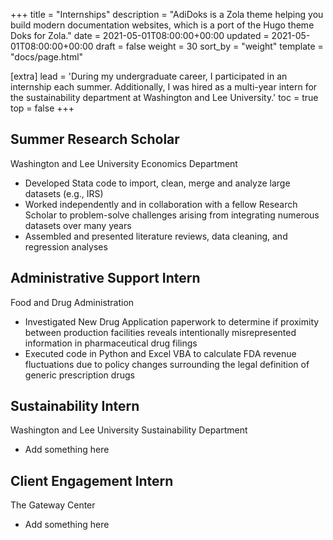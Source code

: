 +++
title = "Internships"
description = "AdiDoks is a Zola theme helping you build modern documentation websites, which is a port of the Hugo theme Doks for Zola."
date = 2021-05-01T08:00:00+00:00
updated = 2021-05-01T08:00:00+00:00
draft = false
weight = 30
sort_by = "weight"
template = "docs/page.html"

[extra]
lead = 'During my undergraduate career, I participated in an internship each summer. Additionally, I was hired as a multi-year intern for the sustainability department at Washington and Lee University.'
toc = true
top = false
+++

## Summer Research Scholar
Washington and Lee University Economics Department

* Developed Stata code to import, clean, merge and analyze large datasets (e.g., IRS)
* Worked independently and in collaboration with a fellow Research Scholar to problem-solve challenges arising from integrating numerous datasets over many years
* Assembled and presented literature reviews, data cleaning, and regression analyses

## Administrative Support Intern
Food and Drug Administration

* Investigated New Drug Application paperwork to determine if proximity between production facilities reveals intentionally misrepresented information in pharmaceutical drug filings
* Executed code in Python and Excel VBA to calculate FDA revenue fluctuations due to policy changes surrounding the legal definition of generic prescription drugs

## Sustainability Intern
Washington and Lee University Sustainability Department

* Add something here



## Client Engagement Intern
The Gateway Center

* Add something here